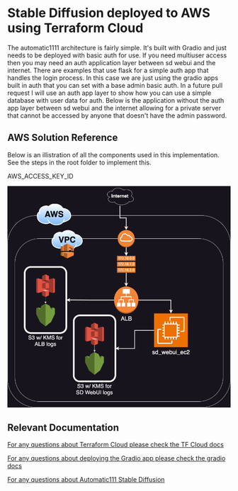 # Stable Diffusion deployed to AWS using Terraform Cloud

The automatic1111 architecture is fairly simple. It's built with Gradio and just 
needs to be deployed with basic auth for use. If you need multiuser access then you may need an auth application layer between sd webui and the internet. There are examples that use flask for a simple auth app that handles the login process. In this case we are just using the gradio apps built in auth that you can set with a base admin basic auth. In a future pull request I will use an auth app layer to show how you can use a simple database with user data for auth. Below is the application without the auth app layer between sd webui and the internet allowing for a private server that cannot be accessed by anyone that doesn't have the admin password.

## AWS Solution Reference

Below is an illistration of all the components used in this implementation. See the steps in the root folder to implement this.

AWS_ACCESS_KEY_ID

![Solutions Reference](figs/sd-webui.png)

## Relevant Documentation
[For any questions about Terraform Cloud please check the TF Cloud docs](https://developer.hashicorp.com/terraform?ajs_aid=d07fb086-8fa2-4108-9d47-a886dd3a6017&product_intent=terraform)

[For any questions about deploying the Gradio app please check the gradio docs](https://www.gradio.app/guides/sharing-your-app)

[For any questions about Automatic111 Stable Diffusion](https://github.com/AUTOMATIC1111/stable-diffusion-webui/wiki/Features)

